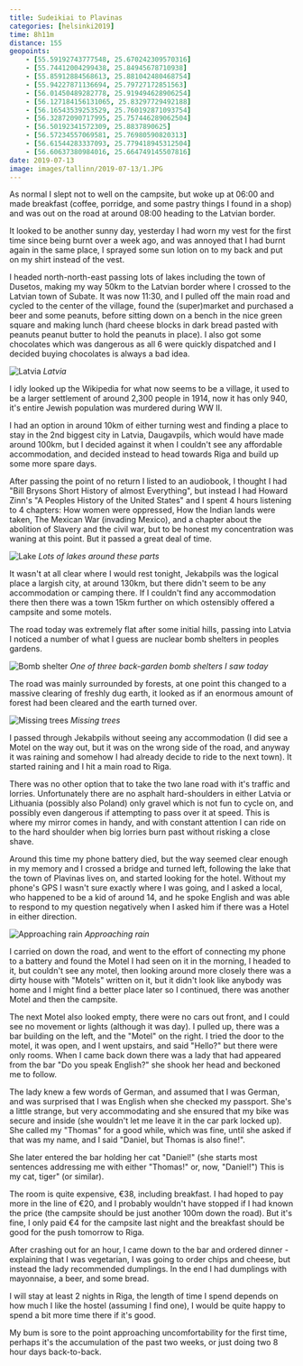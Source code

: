 ```yaml
--- 
title: Sudeikiai to Plavinas
categories: [helsinki2019]
time: 8h11m
distance: 155
geopoints:
    - [55.59192743777548, 25.670242309570316]
    - [55.74412004299438, 25.84945678710938]
    - [55.85912884568613, 25.881042480468754]
    - [55.94227871136694, 25.79727172851563]
    - [56.01450489282778, 25.919494628906254]
    - [56.127184156131065, 25.83297729492188]
    - [56.16543539253529, 25.760192871093754]
    - [56.32872090717995, 25.757446289062504]
    - [56.50192341572309, 25.8837890625]
    - [56.57234557069581, 25.76980590820313]
    - [56.61544283337093, 25.779418945312504]
    - [56.60637380984016, 25.664749145507816]
date: 2019-07-13
image: images/tallinn/2019-07-13/1.JPG
---
```


As normal I slept not to well on the campsite, but woke up at 06:00 and made
breakfast (coffee, porridge, and some pastry things I found in a shop) and was
out on the road at around 08:00 heading to the Latvian border.

It looked to be another sunny day, yesterday I had worn my vest for the first
time since being burnt over a week ago, and was annoyed that I had burnt again
in the same place, I sprayed some sun lotion on to my back and put on my shirt
instead of the vest.

I headed north-north-east passing lots of lakes including the town of Dusetos,
making my way 50km to the Latvian border where I crossed to the Latvian town
of Subate. It was now 11:30, and I pulled off the main road and cycled to the
center of the village, found the (super)market and purchased a beer and some
peanuts, before sitting down on a bench in the nice green square and making
lunch (hard cheese blocks in dark bread pasted with peanuts peanut butter to
hold the peanuts in place). I also got some chocolates which was dangerous as
all 6 were quickly dispatched and I decided buying chocolates is always a bad
idea.

![Latvia](/images/tallinn/2019-07-13/2.JPG)
*Latvia*

I idly looked up the Wikipedia for what now seems to be a village, it used to
be a larger settlement of around 2,300 people in 1914, now it has only 940,
it's entire Jewish population was murdered during WW II.

I had an option in around 10km of either turning west and finding a place to
stay in the 2nd biggest city in Latvia, Daugavpils, which would have made
around 100km, but I decided against it when I couldn't see any affordable
accommodation, and decided instead to head towards Riga and build up some more
spare days.

After passing the point of no return I listed to an audiobook, I thought I had
"Bill Brysons Short History of almost Everything", but instead I had Howard
Zinn's "A Peoples History of the United States" and I spent 4 hours listening
to 4 chapters: How women were oppressed, How the Indian lands were taken, The
Mexican War (invading Mexico), and a chapter about the abolition of Slavery and
the civil war, but to be honest my concentration was waning at this point. But
it passed a great deal of time.

![Lake](/images/tallinn/2019-07-13/1.JPG)
*Lots of lakes around these parts*

It wasn't at all clear where I would rest tonight, Jekabpils was the logical
place a largish city, at around 130km, but there didn't seem to be any
accommodation or camping there. If I couldn't find any accommodation there then
there was a town 15km further on which ostensibly offered a campsite and some
motels.

The road today was extremely flat after some initial hills, passing into
Latvia I noticed a number of what I guess are nuclear bomb shelters in
peoples gardens.

![Bomb shelter](/images/tallinn/2019-07-13/3.JPG)
*One of three back-garden bomb shelters I saw today*

The road was mainly surrounded by forests, at one point this changed to a
massive clearing of freshly dug earth, it looked as if an enormous amount of
forest had been cleared and the earth turned over.

![Missing trees](/images/tallinn/2019-07-13/4.JPG)
*Missing trees*

I passed through Jekabpils without seeing any accommodation (I did see a
Motel on the way out, but it was on the wrong side of the road, and anyway it
was raining and somehow I had already decide to ride to the next town). It
started raining and I hit a main road to Riga.

There was no other option that to take the two lane road with it's traffic and
lorries. Unfortunately there are no asphalt hard-shoulders in either Latvia or
Lithuania  (possibly also Poland) only gravel which is not fun to cycle on,
and possibly even dangerous if attempting to pass over it at speed. This is
where my mirror comes in handy, and with constant attention I can ride on to
the hard shoulder when big lorries burn past without risking a close shave.

Around this time my phone battery died, but the way seemed clear enough in my
memory and I crossed a bridge and turned left, following the lake that the
town of Plavinas lives on, and started looking for the hotel. Without my
phone's GPS I wasn't sure exactly where I was going, and I asked a local, who
happened to be a kid of around 14, and he spoke English and was able to
respond to my question negatively when I asked him if there was a Hotel in
either direction.

![Approaching rain](/images/tallinn/2019-07-13/5.JPG)
*Approaching rain*

I carried on down the road, and went to the effort of connecting my phone to a
battery and found the Motel I had seen on it in the morning, I headed to it,
but couldn't see any motel, then looking around more closely there was a dirty
house with "Motels" written on it, but it didn't look like anybody was home
and I might find a better place later so I continued, there was another Motel
and then the campsite.

The next Motel also looked empty, there were no cars out front, and I could
see no movement or lights (although it was day). I pulled up, there was a bar
building on the left, and the "Motel" on the right. I tried the door to the
motel, it was open, and I went upstairs, and said "Hello?" but there were only
rooms. When I came back down there was a lady that had appeared from the bar
"Do you speak English?" she shook her head and beckoned me to follow.

The lady knew a few words of German, and assumed that I was German, and was
surprised that I was English when she checked my passport. She's a little
strange, but very accommodating and she ensured that my bike was secure and
inside (she wouldn't let me leave it in the car park locked up). She called my
"Thomas" for a good while, which was fine, until she asked if that was my
name, and I said "Daniel, but Thomas is also fine!".

She later entered the bar holding her cat "Daniel!" (she starts most
sentences addressing me with either "Thomas!" or, now, "Daniel!") This is my
cat, tiger" (or similar).

The room is quite expensive, €38, including breakfast. I had hoped to pay more
in the line of €20, and I probably wouldn't have stopped if I had known the
price (the campsite should be just another 100m down the road). But it's fine,
I only paid €4 for the campsite last night and the breakfast should be good
for the push tomorrow to Riga.

After crashing out for an hour, I came down to the bar and ordered dinner -
explaining that I was vegetarian, I was going to order chips and cheese, but
instead the lady recommended dumplings. In the end I had dumplings with
mayonnaise, a beer, and some bread.

I will stay at least 2 nights in Riga, the length of time I spend depends on
how much I like the hostel (assuming I find one), I would be quite happy to
spend a bit more time there if it's good.

My bum is sore to the point approaching uncomfortability for the first time,
perhaps it's the accumulation of the past two weeks, or just doing two 8 hour
days back-to-back.
